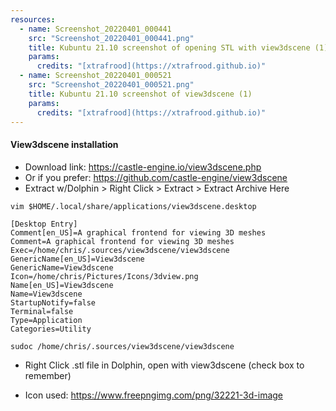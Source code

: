 ```yaml
---
resources:
  - name: Screenshot_20220401_000441
    src: "Screenshot_20220401_000441.png"
    title: Kubuntu 21.10 screenshot of opening STL with view3dscene (1)
    params:
      credits: "[xtrafrood](https://xtrafrood.github.io)"
  - name: Screenshot_20220401_000521
    src: "Screenshot_20220401_000521.png"
    title: Kubuntu 21.10 screenshot of view3dscene (1)
    params:
      credits: "[xtrafrood](https://xtrafrood.github.io)"
---
```


#### View3dscene installation

- Download link: https://castle-engine.io/view3dscene.php
- Or if you prefer: https://github.com/castle-engine/view3dscene
- Extract w/Dolphin > Right Click > Extract > Extract Archive Here
```
vim $HOME/.local/share/applications/view3dscene.desktop

```
```
[Desktop Entry]
Comment[en_US]=A graphical frontend for viewing 3D meshes
Comment=A graphical frontend for viewing 3D meshes
Exec=/home/chris/.sources/view3dscene/view3dscene
GenericName[en_US]=View3dscene
GenericName=View3dscene
Icon=/home/chris/Pictures/Icons/3dview.png
Name[en_US]=View3dscene
Name=View3dscene
StartupNotify=false
Terminal=false
Type=Application
Categories=Utility
```

```
sudoc /home/chris/.sources/view3dscene/view3dscene
```

- Right Click .stl file in Dolphin, open with view3dscene (check box to remember)

- Icon used: https://www.freepngimg.com/png/32221-3d-image
